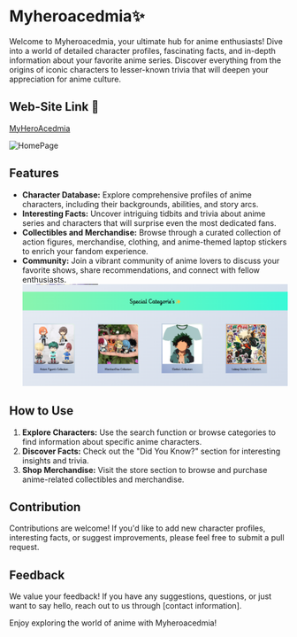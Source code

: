 # Myheroacedmia✨

Welcome to Myheroacedmia, your ultimate hub for anime enthusiasts! Dive into a world of detailed character profiles, fascinating facts, and in-depth information about your favorite anime series. Discover everything from the origins of iconic characters to lesser-known trivia that will deepen your appreciation for anime culture.

## Web-Site Link 🎉
[MyHeroAcedmia](https://myheroacedmia.netlify.app/)

![HomePage]()

## Features

- **Character Database:** Explore comprehensive profiles of anime characters, including their backgrounds, abilities, and story arcs.
- **Interesting Facts:** Uncover intriguing tidbits and trivia about anime series and characters that will surprise even the most dedicated fans.
- **Collectibles and Merchandise:** Browse through a curated collection of action figures, merchandise, clothing, and anime-themed laptop stickers to enrich your fandom experience.
- **Community:** Join a vibrant community of anime lovers to discuss your favorite shows, share recommendations, and connect with fellow enthusiasts.
![Categories](categories.png)
## How to Use

1. **Explore Characters:** Use the search function or browse categories to find information about specific anime characters.
2. **Discover Facts:** Check out the "Did You Know?" section for interesting insights and trivia.
3. **Shop Merchandise:** Visit the store section to browse and purchase anime-related collectibles and merchandise.
   


## Contribution

Contributions are welcome! If you'd like to add new character profiles, interesting facts, or suggest improvements, please feel free to submit a pull request.

## Feedback

We value your feedback! If you have any suggestions, questions, or just want to say hello, reach out to us through [contact information].

Enjoy exploring the world of anime with Myheroacedmia!
